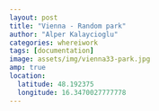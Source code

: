 ```yaml
---
layout: post
title: "Vienna - Random park"
author: "Alper Kalaycioglu"
categories: whereiwork
tags: [documentation]
image: assets/img/vienna33-park.jpg
amp: true
location:
  latitude: 48.192375
  longitude: 16.3470027777778
---
```

